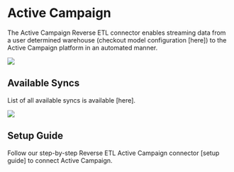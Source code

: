 # Active Campaign

The Active Campaign Reverse ETL connector enables streaming data from a user determined warehouse (checkout model configuration [here]) to the Active Campaign platform in an automated manner.

![](../images/active-campaign-screen.png)

## Available Syncs

List of all available syncs is available [here].

![](../images/active-campaign-syncs-list.png)

## Setup Guide

Follow our step-by-step Reverse ETL Active Campaign connector [setup guide] to connect Active Campaign.